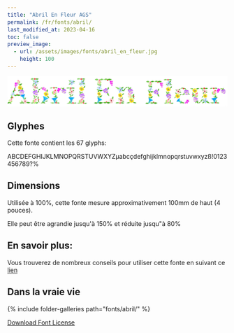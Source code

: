 ```yaml
---
title: "Abril En Fleur AGS"
permalink: /fr/fonts/abril/
last_modified_at: 2023-04-16
toc: false
preview_image:
  - url: /assets/images/fonts/abril_en_fleur.jpg
    height: 100
---
```


![April En Fleur AGS](/assets/images/fonts/abril_en_fleur.jpg)

## Glyphes

Cette fonte contient les  67 glyphs:
	
ABCDEFGHIJKLMNOPQRSTUVWXYZµabcçdefghijklmnopqrstuvwxyzß!0123456789?%      

## Dimensions
Utilisée à 100%, cette fonte mesure approximativement 100mm de haut (4 pouces).

Elle peut être agrandie jusqu'à 150% et réduite jusqu"à 80%

## En savoir plus:
Vous trouverez de nombreux conseils pour utiliser cette fonte en suivant ce [lien](https://lyogau.over-blog.com/2022/08/abril-en-fleur-nouvelle-police-pour-inkstitch.html)


## Dans la vraie vie

{% include folder-galleries path="fonts/abril/" %}



[Download Font License](https://github.com/inkstitch/inkstitch/tree/main/fonts/abril/LICENSE)
